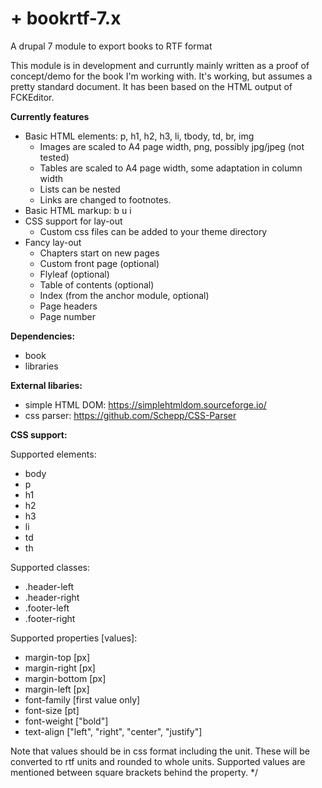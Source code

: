 # +  bookrtf-7.x
A drupal 7 module to export books to RTF format

This module is in development and curruntly mainly written as a proof of
concept/demo for the book I'm working with. It's working, but assumes a
pretty standard document. It has been based on the HTML output of FCKEditor.

**Currently features**
- Basic HTML elements: p, h1, h2, h3, li, tbody, td, br, img
  - Images are scaled to A4 page width, png, possibly jpg/jpeg (not tested)
  - Tables are scaled to A4 page width, some adaptation in column width
  - Lists can be nested
  - Links are changed to footnotes.
- Basic HTML markup: b u i
- CSS support for lay-out
  - Custom css files can be added to your theme directory
- Fancy lay-out
  - Chapters start on new pages
  - Custom front page (optional)
  - Flyleaf (optional)
  - Table of contents (optional)
  - Index (from the anchor module, optional)
  - Page headers
  - Page number

**Dependencies:**
- book
- libraries

**External libaries:**
- simple HTML DOM: https://simplehtmldom.sourceforge.io/
- css parser: https://github.com/Schepp/CSS-Parser

**CSS support:**

Supported elements:
- body
- p
- h1
- h2
- h3
- li
- td 
- th
   
Supported classes: 
- .header-left
- .header-right
- .footer-left
- .footer-right
   
Supported properties \[values]:
- margin-top \[px]
- margin-right \[px]
- margin-bottom \[px]
- margin-left \[px]
- font-family \[first value only]
- font-size \[pt]
- font-weight \["bold"]
- text-align \["left", "right", "center", "justify"]
   
Note that values should be in css format including the unit. These will be
converted to rtf units and rounded to whole units. Supported values are
mentioned between square brackets behind the property. */
